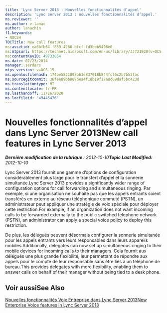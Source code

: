 ```yaml
---
title: 'Lync Server 2013 : Nouvelles fonctionnalités d’appel'
description: 'Lync Server 2013 : nouvelles fonctionnalités d’appel.'
ms.reviewer: ''
ms.author: v-lanac
author: lanachin
f1.keywords:
- NOCSH
TOCTitle: New call features
ms:assetid: ea6bfb64-f859-4280-bfcf-fd3beb9496e0
ms:mtpsurl: https://technet.microsoft.com/en-us/library/JJ721920(v=OCS.15)
ms:contentKeyID: 49733854
ms.date: 07/23/2014
manager: serdars
mtps_version: v=OCS.15
ms.openlocfilehash: 174be5821098b63e837918b844fcf6c2b7b53fac
ms.sourcegitcommit: 36fee89bb887bea4f18b19f17a8c69daf5bc423d
ms.translationtype: MT
ms.contentlocale: fr-FR
ms.lasthandoff: 11/26/2020
ms.locfileid: "49445476"
---
```

# <a name="new-call-features-in-lync-server-2013"></a><span data-ttu-id="9b5dd-103">Nouvelles fonctionnalités d’appel dans Lync Server 2013</span><span class="sxs-lookup"><span data-stu-id="9b5dd-103">New call features in Lync Server 2013</span></span>

<div data-xmlns="http://www.w3.org/1999/xhtml">

<div class="topic" data-xmlns="http://www.w3.org/1999/xhtml" data-msxsl="urn:schemas-microsoft-com:xslt" data-cs="https://msdn.microsoft.com/">

<div data-asp="https://msdn2.microsoft.com/asp">



</div>

<div id="mainSection">

<div id="mainBody"><span data-ttu-id="9b5dd-104">

<span> </span></span><span class="sxs-lookup"><span data-stu-id="9b5dd-104">

<span> </span></span></span>

<span data-ttu-id="9b5dd-105">_**Dernière modification de la rubrique :** 2012-10-10_</span><span class="sxs-lookup"><span data-stu-id="9b5dd-105">_**Topic Last Modified:** 2012-10-10_</span></span>

<span data-ttu-id="9b5dd-106">Lync Server 2013 fournit une gamme d’options de configuration considérablement plus large pour le transfert d’appel et la sonnerie simultanée.</span><span class="sxs-lookup"><span data-stu-id="9b5dd-106">Lync Server 2013 provides a significantly wider range of configuration options for call forwarding and simultaneous ringing.</span></span> <span data-ttu-id="9b5dd-107">Par exemple, si une organisation ne souhaite pas que les appels entrants soient transférés en externe au réseau téléphonique commuté (PSTN), un administrateur peut appliquer une stratégie de voix spéciale pour déployer cette restriction.</span><span class="sxs-lookup"><span data-stu-id="9b5dd-107">For example, if an organization does not want incoming calls to be forwarded externally to the public switched telephone network (PSTN), an administrator can apply a special voice policy to deploy this restriction.</span></span>

<span data-ttu-id="9b5dd-108">De plus, les délégués peuvent désormais configurer la sonnerie simultanée pour les appels entrants vers leurs responsables dans leurs appareils mobiles.</span><span class="sxs-lookup"><span data-stu-id="9b5dd-108">Additionally, delegates can now set up simultaneous ringing to their mobile devices for incoming calls to their managers.</span></span> <span data-ttu-id="9b5dd-109">Cela fournit aux délégués une plus grande flexibilité, leur permettant de répondre aux appels pour le compte de leur responsable sans être liés à un téléphone de bureau.</span><span class="sxs-lookup"><span data-stu-id="9b5dd-109">This provides delegates with more flexibility, enabling them to answer calls on behalf of their manager without being tied to a desk phone.</span></span>

<div>

## <a name="see-also"></a><span data-ttu-id="9b5dd-110">Voir aussi</span><span class="sxs-lookup"><span data-stu-id="9b5dd-110">See Also</span></span>


[<span data-ttu-id="9b5dd-111">Nouvelles fonctionnalités Voix Entreprise dans Lync Server 2013</span><span class="sxs-lookup"><span data-stu-id="9b5dd-111">New Enterprise Voice features in Lync Server 2013</span></span>](lync-server-2013-new-enterprise-voice-features.md)  
  

<span data-ttu-id="9b5dd-112"></div>

</div>

<span> </span>

</div>

</div>

</span><span class="sxs-lookup"><span data-stu-id="9b5dd-112"></div>

</div>

<span> </span>

</div>

</div>

</span></span></div>


